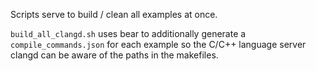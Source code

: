 Scripts serve to build / clean all examples at once.  

`build_all_clangd.sh` uses bear to additionally generate a `compile_commands.json` for each example so the C/C++ language server clangd can be aware of the paths in the makefiles.
